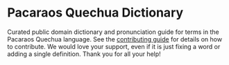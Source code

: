 
# Pacaraos Quechua Dictionary

Curated public domain dictionary and pronunciation guide for terms in the Pacaraos Quechua language. See the [contributing guide](https://github.com/drumworkteam/term/blob/make/.github/contributing.md) for details on how to contribute. We would love your support, even if it is just fixing a word or adding a single definition. Thank you for all your help!